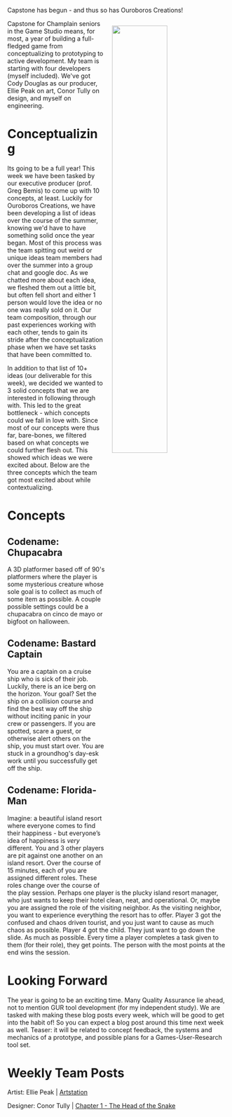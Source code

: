 Capstone has begun - and thus so has Ouroboros Creations!

<img
    src='https://i.gyazo.com/013c017518fbe8d1ab766e0205961235.png'
    class='iconDetails'
    align="right"
    style="width: 50%; padding: 10pt;" >

Capstone for Champlain seniors in the Game Studio means, for most, a year of building a full-fledged game from
conceptualizing to prototyping to active development. My team is starting with four developers (myself included).
We've got Cody Douglas as our producer, Ellie Peak on art, Conor Tully on design, and myself on engineering.

# Conceptualizing

Its going to be a full year! This week we have been tasked by our executive producer (prof. Greg Bemis) to come up
with 10 concepts, at least. Luckily for Ouroboros Creations, we have been developing a list of ideas over the course
of the summer, knowing we'd have to have something solid once the year began. Most of this process was the team
spitting out weird or unique ideas team members had over the summer into a group chat and google doc. As we chatted
more about each idea, we fleshed them out a little bit, but often fell short and either 1 person would love the idea
or no one was really sold on it. Our team composition, through our past experiences working with each other,
tends to gain its stride after the conceptualization phase when we have set tasks that have been committed to.

In addition to that list of 10+ ideas (our deliverable for this week), we decided we wanted to 3 solid concepts
that we are interested in following through with. This led to the great bottleneck - which concepts could we fall in
love with. Since most of our concepts were thus far, bare-bones, we filtered based on what concepts we could further
flesh out. This showed which ideas we were excited about. Below are the three concepts which the team got most
excited about while contextualizing.

# Concepts

## Codename: Chupacabra

A 3D platformer based off of 90's platformers where the player is some mysterious creature whose sole goal is to
collect as much of some item as possible. A couple possible settings could be a chupacabra on cinco de mayo or
bigfoot on halloween.

## Codename: Bastard Captain

You are a captain on a cruise ship who is sick of their job. Luckily, there is an ice berg on the horizon. Your goal?
Set the ship on a collision course and find the best way off the ship without inciting panic in your crew or passengers.
If you are spotted, scare a guest, or otherwise alert others on the ship, you must start over. You are stuck in
a groundhog's day-esk work until you successfully get off the ship.

## Codename: Florida-Man

Imagine: a beautiful island resort where everyone comes to find their happiness - but everyone’s idea of happiness
is <i>very</i> different. You and 3 other players are pit against one another on an island resort. Over the course of
15 minutes, each of you are assigned different roles. These roles change over the course of the play session.
Perhaps one player is the plucky island resort manager, who just wants to keep their hotel clean, neat, and operational.
Or, maybe you are assigned the role of the visiting neighbor. As the visiting neighbor, you want to experience everything the resort has to
offer. Player 3 got the confused and chaos driven tourist, and you just want to cause as much chaos as possible.
Player 4 got the child. They just want to go down the slide. As much as possible. Every time a player completes a task
given to them (for their role), they get points. The person with the most points at the end wins the session.

# Looking Forward

The year is going to be an exciting time. Many Quality Assurance lie ahead, not to mention GUR tool development
(for my independent study). We are tasked with making these blog posts every week, which will be good to get into the
habit of! So you can expect a blog post around this time next week as well. Teaser: it will be related to
concept feedback, the systems and mechanics of a prototype, and possible plans for a Games-User-Research tool set.

# Weekly Team Posts

Artist: Ellie Peak | [Artstation](https://www.artstation.com/artwork/q89lR)

Designer: Conor Tully | [Chapter 1 - The Head of the Snake](https://www.conortully.com/blog/chapter-1-the-head-of-the-snake)

